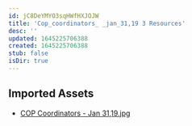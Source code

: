 ```yaml
---
id: jC8DeYMYO3sqHWfHXJOJW
title: 'Cop_coordinators_ _jan_31,19 3 Resources'
desc: ''
updated: 1645225706388
created: 1645225706388
stub: false
isDir: true
---
```

## Imported Assets
- [COP Coordinators - Jan 31,19.jpg](/assets/cop-coordinators---jan-31,19.jpg)
